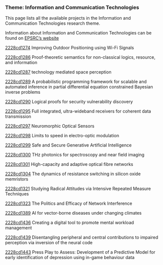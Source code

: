 ### Theme: Information and Communication Technologies

This page lists all the available projects in the Information and Communication Technologies research theme.

Information about Information and Communication Technologies can be found on [EPSRC’s website](https://www.ukri.org/what-we-offer/browse-our-areas-of-investment-and-support/information-and-communication-technologies-theme/)

[2228cd1274](../projects/2228cd1274.md) Improving Outdoor Positioning using Wi-Fi Signals

[2228cd1286](../projects/2228cd1286.md) Proof-theoretic semantics for non-classical logics, resource, and information

[2228cd1287](../projects/2228cd1287.md) technology mediated space perception

[2228cd1289](../projects/2228cd1289.md) A probabilistic programming framework for scalable and automated inference in partial differential equation constrained Bayesian inverse problems

[2228cd1290](../projects/2228cd1290.md) Logical proofs for security vulnerability discovery

[2228cd1295](../projects/2228cd1295.md) Full integrated, ultra-wideband receivers for coherent data transmission

[2228cd1297](../projects/2228cd1297.md) Neuromorphic Optical Sensors

[2228cd1298](../projects/2228cd1298.md) Limits to speed in electro-optic modulation

[2228cd1299](../projects/2228cd1299.md) Safe and Secure Generative Artificial Intelligence

[2228cd1300](../projects/2228cd1300.md) THz photonics for spectroscopy and near field imaging

[2228cd1301](../projects/2228cd1301.md) High-capacity and adaptive optical fibre networks

[2228cd1304](../projects/2228cd1304.md) The dynamics of resistance switching in silicon oxide memristors

[2228cd1321](../projects/2228cd1321.md) Studying Radical Attitudes via Intensive Repeated Measure Techniques

[2228cd1323](../projects/2228cd1323.md) The Politics and Efficacy of Network Interference

[2228cd1389](../projects/2228cd1389.md) AI for vector-borne diseases under changing climates

[2228cd1436](../projects/2228cd1436.md) Creating a digital tool to promote mental workload management

[2228cd1439](../projects/2228cd1439.md) Disentangling peripheral and central contributions to impaired perception via inversion of the neural code

[2228cd1443](../projects/2228cd1443.md) Press Play to Assess: Development of a Predictive Model for early identification of depression using in-game behaviour data

